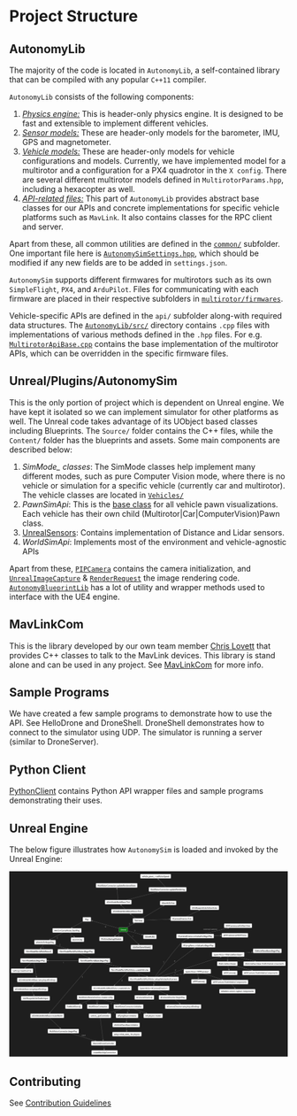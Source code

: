 # Project Structure

## AutonomyLib

The majority of the code is located in `AutonomyLib`, a self-contained library that can be compiled with any popular `C++11` compiler.

`AutonomyLib` consists of the following components:

1. [*Physics engine:*](https://github.com/nervosys/AutonomySim/tree/master/AutonomyLib/include/physics) This is header-only physics engine. It is designed to be fast and extensible to implement different vehicles.
2. [*Sensor models:*](https://github.com/nervosys/AutonomySim/tree/master/AutonomyLib/include/sensors) These are header-only models for the barometer, IMU, GPS and magnetometer.
3. [*Vehicle models:*](https://github.com/nervosys/AutonomySim/tree/master/AutonomyLib/include/vehiclesr) These are header-only models for vehicle configurations and models. Currently, we have implemented model for a multirotor and a configuration for a PX4 quadrotor in the `X config`. There are several different multirotor models defined in `MultirotorParams.hpp`, including a hexacopter as well.
4. [*API-related files:*](https://github.com/nervosys/AutonomySim/tree/master/AutonomyLib/include/api) This part of `AutonomyLib` provides abstract base classes for our APIs and concrete implementations for specific vehicle platforms such as `MavLink`. It also contains classes for the RPC client and server.

Apart from these, all common utilities are defined in the [`common/`](https://github.com/nervosys/AutonomySim/tree/master/AutonomyLib/include/common) subfolder. One important file here is [`AutonomySimSettings.hpp`](https://github.com/nervosys/AutonomySim/blob/master/AutonomyLib/include/common/AutonomySimSettings.hpp), which should be modified if any new fields are to be added in `settings.json`.

`AutonomySim` supports different firmwares for multirotors such as its own `SimpleFlight`, `PX4`, and `ArduPilot`. Files for communicating with each firmware are placed in their respective subfolders in [`multirotor/firmwares`](https://github.com/nervosys/AutonomySim/tree/master/AutonomyLib/include/vehicles/multirotor/firmwares).

Vehicle-specific APIs are defined in the `api/` subfolder along-with required data structures. The [`AutonomyLib/src/`](https://github.com/nervosys/AutonomySim/tree/master/AutonomyLib/src) directory contains `.cpp` files with implementations of various methods defined in the `.hpp` files. For e.g. [`MultirotorApiBase.cpp`](https://github.com/nervosys/AutonomySim/blob/master/AutonomyLib/src/vehicles/multirotor/api/MultirotorApiBase.cpp) contains the base implementation of the multirotor APIs, which can be overridden in the specific firmware files.

## Unreal/Plugins/AutonomySim

This is the only portion of project which is dependent on Unreal engine. We have kept it isolated so we can implement simulator for other platforms as well. The Unreal code takes advantage of its UObject based classes including Blueprints. The `Source/` folder contains the C++ files, while the `Content/` folder has the blueprints and assets. Some main components are described below:

1. *SimMode_ classes*: The SimMode classes help implement many different modes, such as pure Computer Vision mode, where there is no vehicle or simulation for a specific vehicle (currently car and multirotor). The vehicle classes are located in [`Vehicles/`](https://github.com/nervosys/AutonomySim/tree/master/Unreal/Plugins/AutonomySim/Source/Vehicles)
2. *PawnSimApi*: This is the [base class](https://github.com/nervosys/AutonomySim/blob/master/Unreal/Plugins/AutonomySim/Source/PawnSimApi.cpp) for all vehicle pawn visualizations. Each vehicle has their own child (Multirotor|Car|ComputerVision)Pawn class.
3. [UnrealSensors](https://github.com/nervosys/AutonomySim/tree/master/Unreal/Plugins/AutonomySim/Source/UnrealSensors): Contains implementation of Distance and Lidar sensors.
4. *WorldSimApi*: Implements most of the environment and vehicle-agnostic APIs

Apart from these, [`PIPCamera`](https://github.com/nervosys/AutonomySim/blob/master/Unreal/Plugins/AutonomySim/Source/PIPCamera.cpp) contains the camera initialization, and [`UnrealImageCapture`](https://github.com/nervosys/AutonomySim/blob/master/Unreal/Plugins/AutonomySim/Source/UnrealImageCapture.cpp) & [`RenderRequest`](https://github.com/nervosys/AutonomySim/blob/master/Unreal/Plugins/AutonomySim/Source/RenderRequest.cpp) the image rendering code. [`AutonomyBlueprintLib`](https://github.com/nervosys/AutonomySim/blob/master/Unreal/Plugins/AutonomySim/Source/AutonomyBlueprintLib.cpp) has a lot of utility and wrapper methods used to interface with the UE4 engine.

## MavLinkCom

This is the library developed by our own team member [Chris Lovett](https://github.com/lovettchris) that provides C++ classes to talk to the MavLink devices. This library is stand alone and can be used in any project. See [MavLinkCom](mavlink_comm.md) for more info.

## Sample Programs

We have created a few sample programs to demonstrate how to use the API. See HelloDrone and DroneShell. DroneShell demonstrates how to connect to the simulator using UDP.  The simulator is running a server (similar to DroneServer).

## Python Client

[PythonClient](https://github.com/nervosys/AutonomySim/tree/master/PythonClient) contains Python API wrapper files and sample programs demonstrating their uses.

## Unreal Engine

The below figure illustrates how `AutonomySim` is loaded and invoked by the Unreal Engine:

![AutonomySimConstruction](media/images/autonomysim_startup.png)

## Contributing

See [Contribution Guidelines](CONTRIBUTING.md)
